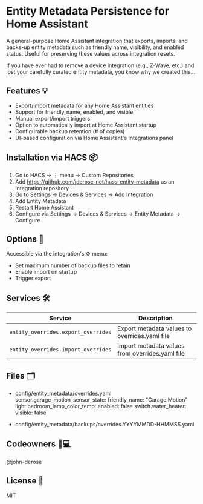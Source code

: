# Entity Metadata Persistence for Home Assistant

A general-purpose Home Assistant integration that exports, imports, and backs-up
entity metadata such as friendly name, visibility, and enabled status. Useful
for preserving these values across integration resets.

If you have ever had to remove a device integration (e.g., Z-Wave, etc.) and
lost your carefully curated entity metadata, you know why we created this...

## Features 💡

*	Export/import metadata for any Home Assistant entities
*	Support for friendly_name, enabled, and visible
*	Manual export/import triggers
*   Option to automatically import at Home Assistant startup
*	Configurable backup retention (# of copies)
*	UI-based configuration via Home Assistant's Integrations panel

## Installation via HACS 📦

1.	Go to HACS → ⋮ menu → Custom Repositories
2.	Add https://github.com/jderose-net/hass-entity-metadata as an Integration repository
3.	Go to Settings → Devices & Services → Add Integration
4.  Add Entity Metadata
4.	Restart Home Assistant
5.	Configure via Settings → Devices & Services → Entity Metadata → Configure

## Options 🔁

Accessible via the integration's ⚙️  menu:
* Set maximum number of backup files to retain
* Enable import on startup
* Trigger export

## Services 🛠

| Service                             | Description                                     |
|-------------------------------------|-------------------------------------------------|
| `entity_overrides.export_overrides` | Export metadata values to overrides.yaml file   |
| `entity_overrides.import_overrides` | Import metadata values from overrides.yaml file |

## Files 🗂

* config/entity_metadata/overrides.yaml
    sensor.garage_motion_sensor_state:
        friendly_name: "Garage Motion"
    light.bedroom_lamp_color_temp:
        enabled: false
    switch.water_heater:
        visible: false

* config/entity_metadata/backups/overrides.YYYYMMDD-HHMMSS.yaml

## Codeowners 🧑💻

  @john-derose

## License 🪪

  MIT
